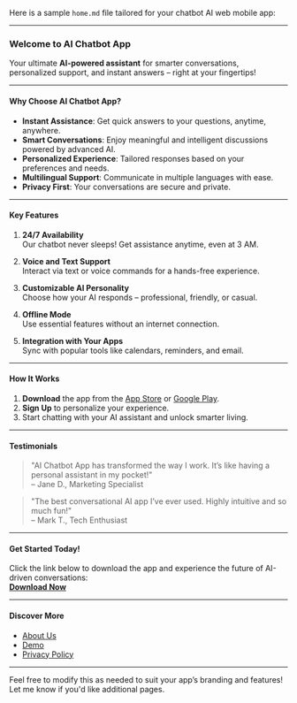 Here is a sample `home.md` file tailored for your chatbot AI web mobile app:

---

### **Welcome to AI Chatbot App**

Your ultimate **AI-powered assistant** for smarter conversations, personalized support, and instant answers – right at your fingertips!

---

#### **Why Choose AI Chatbot App?**

- **Instant Assistance**: Get quick answers to your questions, anytime, anywhere.
- **Smart Conversations**: Enjoy meaningful and intelligent discussions powered by advanced AI.
- **Personalized Experience**: Tailored responses based on your preferences and needs.
- **Multilingual Support**: Communicate in multiple languages with ease.
- **Privacy First**: Your conversations are secure and private.

---

#### **Key Features**

1. **24/7 Availability**  
   Our chatbot never sleeps! Get assistance anytime, even at 3 AM.

2. **Voice and Text Support**  
   Interact via text or voice commands for a hands-free experience.

3. **Customizable AI Personality**  
   Choose how your AI responds – professional, friendly, or casual.

4. **Offline Mode**  
   Use essential features without an internet connection.

5. **Integration with Your Apps**  
   Sync with popular tools like calendars, reminders, and email.

---

#### **How It Works**

1. **Download** the app from the [App Store](#) or [Google Play](#).
2. **Sign Up** to personalize your experience.
3. Start chatting with your AI assistant and unlock smarter living.

---

#### **Testimonials**

> "AI Chatbot App has transformed the way I work. It’s like having a personal assistant in my pocket!"  
– Jane D., Marketing Specialist  

> "The best conversational AI app I’ve ever used. Highly intuitive and so much fun!"  
– Mark T., Tech Enthusiast  

---

#### **Get Started Today!**

Click the link below to download the app and experience the future of AI-driven conversations:  
[**Download Now**](download.html)

---

#### **Discover More**

- [About Us](about.html)
- [Demo](demo.html)
- [Privacy Policy](confidentiality.html)

---

Feel free to modify this as needed to suit your app’s branding and features! Let me know if you'd like additional pages.